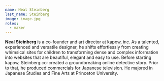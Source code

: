 ```yaml
---
name: Neal Steinberg
last_name: Steinberg
image: image.jpg
roles:
  - maker
---
```

**Neal Steinberg** is a co-founder and art director at kapow, inc. As a talented, experienced and versatile designer, he shifts effortlessly from creating whimsical sites for children to transforming dense and complex information into websites that are beautiful, elegant and easy to use. Before starting kapow, Steinberg co-created a groundbreaking online detective story. Prior to that, he produced commercials for Japanese television. He majored in Japanese Studies and Fine Arts at Princeton University.

